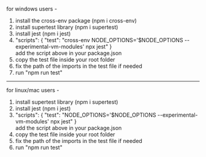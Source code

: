 for windows users - 
1. install the cross-env package  (npm i cross-env)
2. install supertest library (npm i supertest)
3. install jest (npm i jest)
4. "scripts": {
    "test": "cross-env NODE_OPTIONS=\'$NODE_OPTIONS --experimental-vm-modules\' npx jest"
  }  
  add the script above in your package.json
5. copy the test file inside your root folder
6. fix the path of the imports in the test file if needed 
7. run "npm run test"


-------------------------------------------------------------------------------------------
for linux/mac users - 
1. install supertest library (npm i supertest)
2. install jest (npm i jest)
3. "scripts": {
    "test": "NODE_OPTIONS=\'$NODE_OPTIONS --experimental-vm-modules\' npx jest"
  }  
  add the script above in your package.json
4. copy the test file inside your root folder
5. fix the path of the imports in the test file if needed 
6. run "npm run test"
